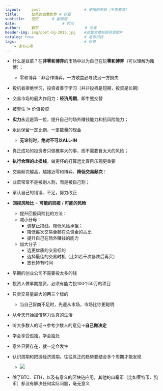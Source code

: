 ```yaml
---
layout:     post                    # 使用的布局（不需要改）
title:      韭菜的自我修养 # 标题 
subtitle:   投资  	# 副标题
date:                     # 时间
author:     新宇                     # 作者
header-img: img/post-bg-2015.jpg    #这篇文章标题背景图片
catalog: true                       # 是否归档
tags:                               # 标签
    - 读书心得
---
```


- 什么是韭菜？在**非零和博弈**的市场中以为自己在玩**零和博弈**（可以理解为赌博）；
	- 零和博弈：非合作博弈，一方收益必导致另一方损失
- 投机者拒绝学习，投资者善于学习（并非投机是短期，投资是长期）
- 交易市场的最大作用力：**经济周期**，即牛熊交替
- 被套住 != 价值投资
- **实力**永远是第一位，提升自己的场外赚钱能力和抗风险能力；
- 永远保留一定比例，一定数量的现金
	- **无论何时，绝对不可以ALL-IN**
- 真正成功的投资者只做概率大的事，而不需要冒太大的风险；
- **执行合理的止损线**，做更坏的打算远比盲目乐观更重要
- 交易频次越高，越接近零和博弈，**降低交易频次**！
- 韭菜常常不是被别人割，而是被自己割；
- 承认自己的错误、不足，努力改正
- **回报风险比** = **可能的回报** / **可能的风险**
	- 提升回报风险比的方法：
	- 减小分母：
		- 调整止损线，降低风险承担；
		- 降低每次交易金额在总资金的占比
		- 提升自己在场外赚钱的能力
	- 加大分子：
		- 选更优质的交易标的
		- 选择最佳的交易时机（比如若干次暴跌后再买）
		- 放长持有时间
- 早期的创业公司不需要投太多的钱
- 投资人做早期投资，必须有能力投100个50万的项目
- 只卖交易量最大的两三个标的
	- 当自己智商不足时，先遵从市场，市场比你更聪明
- 从今天开始加倍努力认真的生活
- 听大多数人的话->参考少数人的意见->**自己做决定**
- 学会享受孤独，学会独处
- 意外只要存在，就一定会发生
- 认识周期和把握经济周期，往往真正的趋势要结合多个周期才能发现
	- ![](https://tva1.sinaimg.cn/large/008eGmZEly1gpoevjz22uj30go09bjsw.jpg)

- 除了BTC、ETH，以及有意义的区块链应用，其他的山寨币（比如莱特币、狗币）都没有解决任何实际问题，毫无意义
